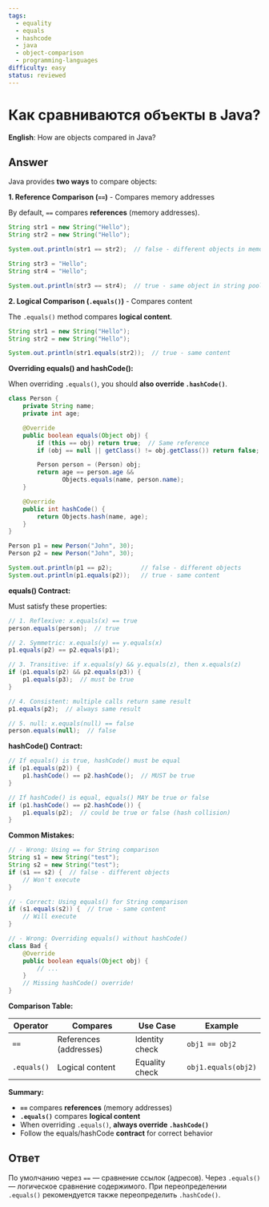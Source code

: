```yaml
---
tags:
  - equality
  - equals
  - hashcode
  - java
  - object-comparison
  - programming-languages
difficulty: easy
status: reviewed
---
```


# Как сравниваются объекты в Java?

**English**: How are objects compared in Java?

## Answer

Java provides **two ways** to compare objects:

**1. Reference Comparison (`==`)** - Compares memory addresses

By default, `==` compares **references** (memory addresses).

```java
String str1 = new String("Hello");
String str2 = new String("Hello");

System.out.println(str1 == str2);  // false - different objects in memory

String str3 = "Hello";
String str4 = "Hello";

System.out.println(str3 == str4);  // true - same object in string pool
```

**2. Logical Comparison (`.equals()`)** - Compares content

The `.equals()` method compares **logical content**.

```java
String str1 = new String("Hello");
String str2 = new String("Hello");

System.out.println(str1.equals(str2));  // true - same content
```

**Overriding equals() and hashCode():**

When overriding `.equals()`, you should **also override `.hashCode()`**.

```java
class Person {
    private String name;
    private int age;

    @Override
    public boolean equals(Object obj) {
        if (this == obj) return true;  // Same reference
        if (obj == null || getClass() != obj.getClass()) return false;

        Person person = (Person) obj;
        return age == person.age &&
               Objects.equals(name, person.name);
    }

    @Override
    public int hashCode() {
        return Objects.hash(name, age);
    }
}

Person p1 = new Person("John", 30);
Person p2 = new Person("John", 30);

System.out.println(p1 == p2);        // false - different objects
System.out.println(p1.equals(p2));   // true - same content
```

**equals() Contract:**

Must satisfy these properties:

```java
// 1. Reflexive: x.equals(x) == true
person.equals(person);  // true

// 2. Symmetric: x.equals(y) == y.equals(x)
p1.equals(p2) == p2.equals(p1);

// 3. Transitive: if x.equals(y) && y.equals(z), then x.equals(z)
if (p1.equals(p2) && p2.equals(p3)) {
    p1.equals(p3);  // must be true
}

// 4. Consistent: multiple calls return same result
p1.equals(p2);  // always same result

// 5. null: x.equals(null) == false
person.equals(null);  // false
```

**hashCode() Contract:**

```java
// If equals() is true, hashCode() must be equal
if (p1.equals(p2)) {
    p1.hashCode() == p2.hashCode();  // MUST be true
}

// If hashCode() is equal, equals() MAY be true or false
if (p1.hashCode() == p2.hashCode()) {
    p1.equals(p2);  // could be true or false (hash collision)
}
```

**Common Mistakes:**

```java
// - Wrong: Using == for String comparison
String s1 = new String("test");
String s2 = new String("test");
if (s1 == s2) {  // false - different objects
    // Won't execute
}

// - Correct: Using equals() for String comparison
if (s1.equals(s2)) {  // true - same content
    // Will execute
}

// - Wrong: Overriding equals() without hashCode()
class Bad {
    @Override
    public boolean equals(Object obj) {
        // ...
    }
    // Missing hashCode() override!
}
```

**Comparison Table:**

| Operator | Compares | Use Case | Example |
|----------|----------|----------|---------|
| `==` | References (addresses) | Identity check | `obj1 == obj2` |
| `.equals()` | Logical content | Equality check | `obj1.equals(obj2)` |

**Summary:**

- **`==`** compares **references** (memory addresses)
- **`.equals()`** compares **logical content**
- When overriding `.equals()`, **always override `.hashCode()`**
- Follow the equals/hashCode **contract** for correct behavior

## Ответ

По умолчанию через `==` — сравнение ссылок (адресов). Через `.equals()` — логическое сравнение содержимого. При переопределении `.equals()` рекомендуется также переопределить `.hashCode()`.

